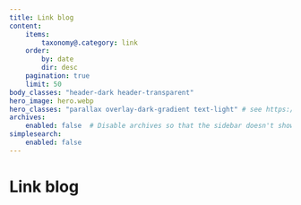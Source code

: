 ```yaml
---
title: Link blog
content:
    items:
        taxonomy@.category: link
    order:
        by: date
        dir: desc
    pagination: true
    limit: 50
body_classes: "header-dark header-transparent"
hero_image: hero.webp
hero_classes: "parallax overlay-dark-gradient text-light" # see https://demo.getgrav.org/blog-skeleton/blog/hero-classes
archives:
    enabled: false  # Disable archives so that the sidebar doesn't show it.
simplesearch:
    enabled: false
---
```


# Link blog
